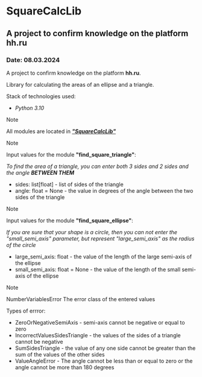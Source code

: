 # SquareCalcLib
## A project to confirm knowledge on the platform hh.ru
### Date: 08.03.2024

A project to confirm knowledge on the platform **hh.ru**.

Library for calculating the areas of an ellipse and a triangle.

Stack of technologies used:
- _Python 3.10_

> [!NOTE]
> All modules are located in ***["SquareCalcLib"](/SquareCalcLib)***

> [!NOTE]
> Input values for the module **"find_square_triangle"**:
> 
> _To find the area of a triangle, you can enter both 3 sides and 2 sides and the angle **BETWEEN THEM**_
> - sides: list[float] - list of sides of the triangle
> - angle: float = None - the value in degrees of the angle between the two sides of the triangle

> [!NOTE]
> Input values for the module **"find_square_ellipse"**:
>
> _If you are sure that your shape is a circle, then you can not enter the "small_semi_axis" parameter, but represent "large_semi_axis" as the radius of the circle_
> - large_semi_axis: float - the value of the length of the large semi-axis of the ellipse 
> - small_semi_axis: float = None - the value of the length of the small semi-axis of the ellipse

> [!NOTE]
> NumberVariablesError 
> The error class of the entered values
> 
> Types of errror:
> - ZeroOrNegativeSemiAxis - semi-axis cannot be negative or equal to zero
> - IncorrectValuesSidesTriangle - the values of the sides of a triangle cannot be negative
> - SumSidesTriangle - the value of any one side cannot be greater than the sum of the values of the other sides
> - ValueAngleError - The angle cannot be less than or equal to zero or the angle cannot be more than 180 degrees